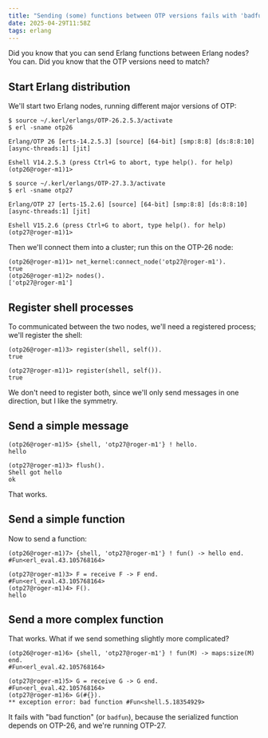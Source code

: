 ```yaml
---
title: "Sending (some) functions between OTP versions fails with 'badfun'"
date: 2025-04-29T11:58Z
tags: erlang
---
```


Did you know that you can send Erlang functions between Erlang nodes? You can. Did you know that the OTP versions need
to match?

## Start Erlang distribution

We'll start two Erlang nodes, running different major versions of OTP:

```
$ source ~/.kerl/erlangs/OTP-26.2.5.3/activate
$ erl -sname otp26

Erlang/OTP 26 [erts-14.2.5.3] [source] [64-bit] [smp:8:8] [ds:8:8:10] [async-threads:1] [jit]

Eshell V14.2.5.3 (press Ctrl+G to abort, type help(). for help)
(otp26@roger-m1)1>
```

```
$ source ~/.kerl/erlangs/OTP-27.3.3/activate
$ erl -sname otp27

Erlang/OTP 27 [erts-15.2.6] [source] [64-bit] [smp:8:8] [ds:8:8:10] [async-threads:1] [jit]

Eshell V15.2.6 (press Ctrl+G to abort, type help(). for help)
(otp27@roger-m1)1>
```

Then we'll connect them into a cluster; run this on the OTP-26 node:

```
(otp26@roger-m1)1> net_kernel:connect_node('otp27@roger-m1').
true
(otp26@roger-m1)2> nodes().
['otp27@roger-m1']
```

## Register shell processes

To communicated between the two nodes, we'll need a registered process; we'll register the shell:

```
(otp26@roger-m1)3> register(shell, self()).
true
```

```
(otp27@roger-m1)1> register(shell, self()).
true
```

We don't need to register both, since we'll only send messages in one direction, but I like the symmetry.

## Send a simple message

```
(otp26@roger-m1)5> {shell, 'otp27@roger-m1'} ! hello.
hello
```

```
(otp27@roger-m1)3> flush().
Shell got hello
ok
```

That works.

## Send a simple function

Now to send a function:

```
(otp26@roger-m1)7> {shell, 'otp27@roger-m1'} ! fun() -> hello end.
#Fun<erl_eval.43.105768164>
```

```
(otp27@roger-m1)3> F = receive F -> F end.
#Fun<erl_eval.43.105768164>
(otp27@roger-m1)4> F().
hello
```

## Send a more complex function

That works. What if we send something slightly more complicated?

```
(otp26@roger-m1)6> {shell, 'otp27@roger-m1'} ! fun(M) -> maps:size(M) end.
#Fun<erl_eval.42.105768164>
```

```
(otp27@roger-m1)5> G = receive G -> G end.
#Fun<erl_eval.42.105768164>
(otp27@roger-m1)6> G(#{}).
** exception error: bad function #Fun<shell.5.18354929>
```

It fails with "bad function" (or `badfun`), because the serialized function depends on OTP-26, and we're running OTP-27.